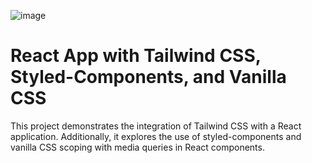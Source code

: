 
![image](https://github.com/AtHaRaVs/react--learn/assets/99896281/5dc3d2f4-dd0c-4f46-9f71-4666b0aa4dd2)

# React App with Tailwind CSS, Styled-Components, and Vanilla CSS

This project demonstrates the integration of Tailwind CSS with a React application. Additionally, it explores the use of styled-components and vanilla CSS scoping with media queries in React components.



